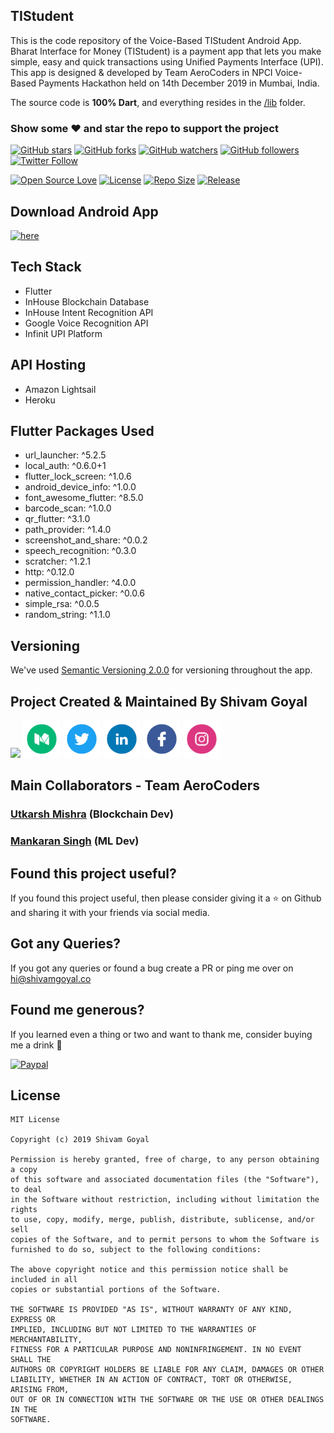 ## TIStudent
This is the code repository of the Voice-Based TIStudent Android App. Bharat Interface for Money (TIStudent) is a payment app that lets you make simple, easy and quick transactions using Unified Payments Interface (UPI). This app is designed & developed by Team AeroCoders in NPCI Voice-Based Payments Hackathon held on 14th December 2019 in Mumbai, India.

The source code is **100% Dart**, and everything resides in the [/lib](https://github.com/ShivamGoyal1899/TIStudent/tree/master/lib) folder.

### Show some :heart: and star the repo to support the project

[![GitHub stars](https://img.shields.io/github/stars/ShivamGoyal1899/TIStudent.svg?style=social&label=Star)](https://github.com/ShivamGoyal1899/TIStudent)
[![GitHub forks](https://img.shields.io/github/forks/ShivamGoyal1899/TIStudent.svg?style=social&label=Fork)](https://github.com/ShivamGoyal1899/TIStudent/fork)
[![GitHub watchers](https://img.shields.io/github/watchers/ShivamGoyal1899/TIStudent.svg?style=social&label=Watch)](https://github.com/ShivamGoyal1899/TIStudent)
[![GitHub followers](https://img.shields.io/github/followers/ShivamGoyal1899.svg?style=social&label=Follow)](https://github.com/ShivamGoyal1899)
[![Twitter Follow](https://img.shields.io/twitter/follow/ShivamGoyal1899.svg?style=social)](https://twitter.com/ShivamGoyal1899)

[![Open Source Love](https://img.shields.io/badge/Open%20Source-seagreen?style=for-the-badge)](https://opensource.org/licenses/MIT)
[![License](https://img.shields.io/badge/license-MIT-red.svg?style=for-the-badge)](https://opensource.org/licenses/MIT)
[![Repo Size](https://img.shields.io/github/repo-size/ShivamGoyal1899/TIStudent?style=for-the-badge)](https://github.com/ShivamGoyal1899/TIStudent)
[![Release](https://img.shields.io/github/v/release/ShivamGoyal1899/TIStudent?style=for-the-badge&include_prereleases&sort=semver)](https://github.com/ShivamGoyal1899/TIStudent/releases/download/v0.9.0-beta/TIStudent.v0.9.0-beta.apk)


## Download Android App
[![here](https://cdn.shortpixel.ai/client/q_glossy,ret_img/https://matheusitsolution.com/wp-content/themes/matheus/images/downloadapp.png)](https://github.com/ShivamGoyal1899/TIStudent/releases/download/v0.9.0-beta/TIStudent.v0.9.0-beta.apk)

## Tech Stack
* Flutter
* InHouse Blockchain Database
* InHouse Intent Recognition API
* Google Voice Recognition API
* Infinit UPI Platform

## API Hosting
* Amazon Lightsail
* Heroku

## Flutter Packages Used
* url_launcher: ^5.2.5
* local_auth: ^0.6.0+1
* flutter_lock_screen: ^1.0.6
* android_device_info: ^1.0.0
* font_awesome_flutter: ^8.5.0
* barcode_scan: ^1.0.0
* qr_flutter: ^3.1.0
* path_provider: ^1.4.0
* screenshot_and_share: ^0.0.2
* speech_recognition: ^0.3.0
* scratcher: ^1.2.1
* http: ^0.12.0
* permission_handler: ^4.0.0
* native_contact_picker: ^0.0.6
* simple_rsa: ^0.0.5
* random_string: ^1.1.0

## Versioning
We've used [Semantic Versioning 2.0.0](https://semver.org/) for versioning throughout the app.

## Project Created & Maintained By __Shivam Goyal__

<a href="https://shivamgoyal.co"><img src="https://shivamgoyal.co/credits.png" width="60"></a>
<a href="https://medium.com/@ShivamGoyal1899"><img src="https://github.com/aritraroy/social-icons/blob/master/medium-icon.png?raw=true" width="60"></a>
<a href="https://twitter.com/ShivamGoyal1899"><img src="https://github.com/aritraroy/social-icons/blob/master/twitter-icon.png?raw=true" width="60"></a>
<a href="https://linkedin.com/in/ShivamGoyal1899"><img src="https://github.com/aritraroy/social-icons/blob/master/linkedin-icon.png?raw=true" width="60"></a>
<a href="https://facebook.com/ShivamGoyal1899"><img src="https://github.com/aritraroy/social-icons/blob/master/facebook-icon.png?raw=true" width="60"></a>
<a href="https://instagram.com/shivamgoyal.co"><img src="https://github.com/aritraroy/social-icons/blob/master/instagram-icon.png?raw=true" width="60"></a>

## Main Collaborators - Team AeroCoders

### [Utkarsh Mishra](https://github.com/utkarsh1148) (Blockchain Dev)
### [Mankaran Singh](https://github.com/MankaranSingh) (ML Dev)

## Found this project useful?

If you found this project useful, then please consider giving it a :star: on Github and sharing it with your friends via social media.

## Got any Queries?
If you got any queries or found a bug create a PR or ping me over on [hi@shivamgoyal.co](mailto:hi@shivamgoyal.co)

## Found me generous?

If you learned even a thing or two and want to thank me, consider buying me a drink :beer:

[![Paypal](https://img.shields.io/badge/Sponsor-Paypal-informational?style=for-the-badge&logo=paypal)](https://www.paypal.me/shivamgoyal1899)

## License

```
MIT License

Copyright (c) 2019 Shivam Goyal

Permission is hereby granted, free of charge, to any person obtaining a copy
of this software and associated documentation files (the "Software"), to deal
in the Software without restriction, including without limitation the rights
to use, copy, modify, merge, publish, distribute, sublicense, and/or sell
copies of the Software, and to permit persons to whom the Software is
furnished to do so, subject to the following conditions:

The above copyright notice and this permission notice shall be included in all
copies or substantial portions of the Software.

THE SOFTWARE IS PROVIDED "AS IS", WITHOUT WARRANTY OF ANY KIND, EXPRESS OR
IMPLIED, INCLUDING BUT NOT LIMITED TO THE WARRANTIES OF MERCHANTABILITY,
FITNESS FOR A PARTICULAR PURPOSE AND NONINFRINGEMENT. IN NO EVENT SHALL THE
AUTHORS OR COPYRIGHT HOLDERS BE LIABLE FOR ANY CLAIM, DAMAGES OR OTHER
LIABILITY, WHETHER IN AN ACTION OF CONTRACT, TORT OR OTHERWISE, ARISING FROM,
OUT OF OR IN CONNECTION WITH THE SOFTWARE OR THE USE OR OTHER DEALINGS IN THE
SOFTWARE.

```